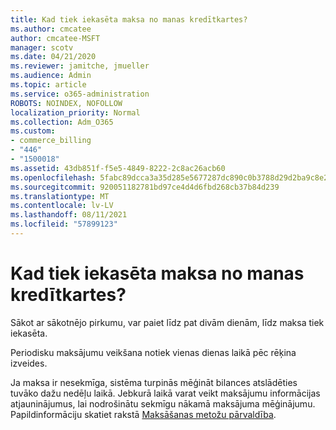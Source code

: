 ```yaml
---
title: Kad tiek iekasēta maksa no manas kredītkartes?
ms.author: cmcatee
author: cmcatee-MSFT
manager: scotv
ms.date: 04/21/2020
ms.reviewer: jamitche, jmueller
ms.audience: Admin
ms.topic: article
ms.service: o365-administration
ROBOTS: NOINDEX, NOFOLLOW
localization_priority: Normal
ms.collection: Adm_O365
ms.custom:
- commerce_billing
- "446"
- "1500018"
ms.assetid: 43db851f-f5e5-4849-8222-2c8ac26acb60
ms.openlocfilehash: 5fabc89dcca3a35d285e5677287dc890c0b3788d29d2ba9c8e2c106fd5672fc5
ms.sourcegitcommit: 920051182781bd97ce4d4d6fbd268cb37b84d239
ms.translationtype: MT
ms.contentlocale: lv-LV
ms.lasthandoff: 08/11/2021
ms.locfileid: "57899123"
---
```

# <a name="when-is-my-credit-card-charged"></a>Kad tiek iekasēta maksa no manas kredītkartes?

Sākot ar sākotnējo pirkumu, var paiet līdz pat divām dienām, līdz maksa tiek iekasēta.
  
Periodisku maksājumu veikšana notiek vienas dienas laikā pēc rēķina izveides.
  
Ja maksa ir nesekmīga, sistēma turpinās mēģināt bilances atslādēties tuvāko dažu nedēļu laikā. Jebkurā laikā varat veikt maksājumu informācijas atjauninājumus, lai nodrošinātu sekmīgu nākamā maksājuma mēģinājumu. Papildinformāciju skatiet rakstā [Maksāšanas metožu pārvaldība](https://docs.microsoft.com/microsoft-365/commerce/billing-and-payments/manage-payment-methods).